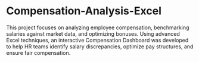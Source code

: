 # Compensation-Analysis-Excel
This project focuses on analyzing employee compensation, benchmarking salaries against market data, and optimizing bonuses. Using advanced Excel techniques, an interactive Compensation Dashboard was developed to help HR teams identify salary discrepancies, optimize pay structures, and ensure fair compensation.
